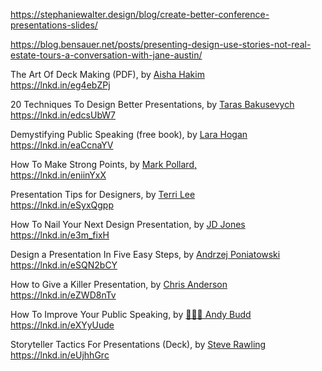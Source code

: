 https://stephaniewalter.design/blog/create-better-conference-presentations-slides/


https://blog.bensauer.net/posts/presenting-design-use-stories-not-real-estate-tours-a-conversation-with-jane-austin/
  
The Art Of Deck Making (PDF), by [Aisha Hakim](https://www.linkedin.com/in/ACoAAAaLFTgBfKZ8LHaMiq5IWTQpCDgt0nQxICI)  
https://lnkd.in/eg4ebZPj  
  
20 Techniques To Design Better Presentations, by [Taras Bakusevych](https://www.linkedin.com/in/ACoAABjSc3MBft1PKJ6DbhM86Xu5c_khUE21h1o)  
https://lnkd.in/edcsUbW7  
  
Demystifying Public Speaking (free book), by [Lara Hogan](https://www.linkedin.com/in/ACoAAAEQSn4BZr_C1gLc2eKuoS6LEku5sGKOLtw)  
https://lnkd.in/eaCcnaYV  
  
How To Make Strong Points, by [Mark Pollard,](https://www.linkedin.com/in/ACoAAAAXHyABANCDNw2nIwq__0YgOspXK-dKERw)  
https://lnkd.in/eniinYxX  
  
Presentation Tips for Designers, by [Terri Lee](https://www.linkedin.com/in/ACoAABRwDcEBj2Rju24ZsEv7NDS5Ykk9FH9JLPE)  
https://lnkd.in/eSyxQgpp  
  
How To Nail Your Next Design Presentation, by [JD Jones](https://www.linkedin.com/in/ACoAAA4h4ygBESMNBTeTyOHRIMOPlyEegS8DTQU)  
https://lnkd.in/e3m_fixH  
  
Design a Presentation In Five Easy Steps, by [Andrzej Poniatowski](https://www.linkedin.com/in/ACoAAAppP2ABI_kxkJKG2ARZq0ZWyQBisAeRav4)  
https://lnkd.in/eSQN2bCY  
  
How to Give a Killer Presentation, by [Chris Anderson](https://www.linkedin.com/in/ACoAABmZi_YBz8F1-F1n4FpqW_hDm7ulPSjiCQ0)  
https://lnkd.in/eZWD8nTv  
  
How To Improve Your Public Speaking, by [👨🏻‍💻 Andy Budd](https://www.linkedin.com/in/ACoAAAADyTIBhg2Skvj5Ghvy7J9FmX4Fd45AO7w)  
https://lnkd.in/eXYyUude  
  
Storyteller Tactics For Presentations (Deck), by [Steve Rawling](https://www.linkedin.com/in/ACoAAAX8poMBAHDkmEPeOJIBMMP6AqF1u4ZqnBI)  
https://lnkd.in/eUjhhGrc